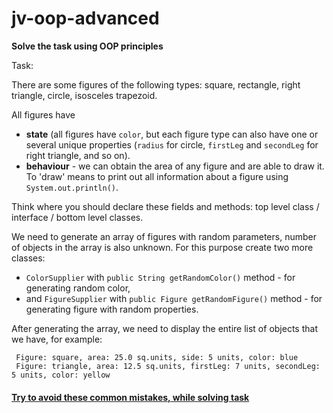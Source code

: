 # jv-oop-advanced

__Solve the task using OOP principles__

Task:

There are some figures of the following types: square, rectangle, right triangle, circle, isosceles trapezoid.

All figures have 
- **state** (all figures have `color`, but each figure type can also have one or several unique properties (`radius` for circle, `firstLeg` and `secondLeg` for right triangle, and so on).
- **behaviour** - we can obtain the area of any figure and are able to draw it. To 'draw' means to print out all information about a figure using `System.out.println()`. 
   
Think where you should declare these fields and methods: top level class / interface / bottom level classes.  

We need to generate an array of figures with random parameters, number of objects in the array is also unknown.
For this purpose create two more classes:
- `ColorSupplier` with `public String getRandomColor()` method - for generating random color, 
- and `FigureSupplier` with `public Figure getRandomFigure()` method - for generating figure with random properties.

After generating the array, we need to display the entire list of objects that we have, for example:

```
 Figure: square, area: 25.0 sq.units, side: 5 units, color: blue
 Figure: triangle, area: 12.5 sq.units, firstLeg: 7 units, secondLeg: 5 units, color: yellow
```

#### [Try to avoid these common mistakes, while solving task](https://mate-academy.github.io/jv-program-common-mistakes/java-core/abstract-class-interface/oop-advanced)
